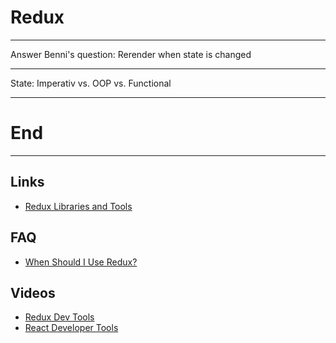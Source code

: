 <style>
footer, .footer {
  font-size: 50%;
  color: gray;
}
strong, h4.highlight {
  color: #d67500;
}
em {
  color: yellow;
}
.reveal pre code {
  max-height: 80%;
}
.reveal h1, .reveal h2, .reveal h3, .reveal h4, .reveal h5, .reveal h6 {
  text-transform: none;
}
code {
  padding: 0 0.1em;
  background: #3f3f3f;
  color: #dcdcdc;
}
</style>

# Redux

---

Answer Benni's question: Rerender when state is changed

---

State: Imperativ vs. OOP vs. Functional

---

# End <!-- .element: style="color: orangered;" -->

---

## Links
- [Redux Libraries and Tools](https://redux.js.org/tutorials/essentials/part-1-overview-concepts#redux-libraries-and-tools)

## FAQ
- [When Should I Use Redux?](https://redux.js.org/tutorials/essentials/part-1-overview-concepts#when-should-i-use-redux)

## Videos
- [Redux Dev Tools](https://www.youtube.com/watch?v=Jy-xXB8O12I&ab_channel=WesBos)
- [React Developer Tools](https://www.youtube.com/watch?v=Cey7BS6dE0M&feature=emb_logo&ab_channel=SebastianMarkb%C3%A5ge)
